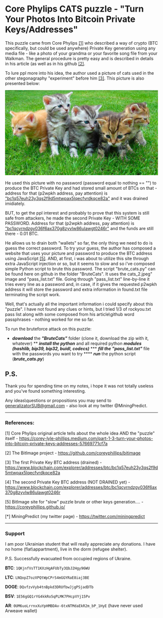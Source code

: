# Core Phylips CATS puzzle - "Turn Your Photos Into Bitcoin Private Keys/Addresses"

This puzzle came from Core Phylips [[1]](https://corey-lyle-phillips.medium.com/part-1-3-turn-your-photos-into-bitcoin-private-keys-addresses-57669771cf7a) who described a way of crypto (BTC specifically, but could be used anywhere) Private Key generation using any media file - like a photo of your grandma or your favorite song file from your Walkman. The general procedure is pretty easy and is described in details in his article (as well as in his github [[2]](https://github.com/coreyphillips/bitimage).

To lure ppl more into his idea, the author used a picture of cats used in the other stegonagraphy "experiment" before him [[3]](https://twitter.com/aantonop/status/603701870482300928). This picture is also presented below:

![Core Phylips CATS](https://github.com/HomelessPhD/CorePhylips_CATS/blob/0326d559cdb1e46c3a3720876091f71a8913c603/BruteCats/cats_2.jpeg)

He used this picture with no password (password equal to nothing == "") to produce the BTC Private Key and had stored small amount of BTCs on that - address for that (p2wpkh address, pay attention) is ["bc1q57euh23y3qs2f9d5mtwpax5lqecfvrdkqce82a"](https://www.blockchain.com/explorer/addresses/btc/bc1q57euh23y3qs2f9d5mtwpax5lqecfvrdkqce82a) and it was drained imidiately. 

BUT, to get the ppl interest and probably to prove that this system is still safe from attackers, he made the second Private Key - WITH SOME PASSWORD. Address for that (p2wpkh address, pay attention) is ["bc1qcyrndzgy036f6ax370g8zyvlw86ulawgt0246r"](https://www.blockchain.com/explorer/addresses/btc/bc1qcyrndzgy036f6ax370g8zyvlw86ulawgt0246r) and the funds are still there - 0.01 BTC.

He allows us to drain both "wallets" so far, the only thing we need to do is guess the correct password. To try your guess, the author has composed a website that uses your picture and password to produce the BTC address using JavaScript [[5]](https://coreyphillips.github.io/). AND, at first, i was about to utilize this site through extra JavaScript injection or so, but it seems to slow and so i've composed simple Python script to brute this password. The script "brute_cats.py" can be found here on github in the folder "BruteCats". It uses the cats_2.jpeg" image and "pass_list.txt" file. Going through "pass_list.txt" line-by-line it tries every line as a password and, in case, if it gives the requested p2wpkh address it will store the password and extra information in found.txt file terminating the script work.

Well, that's actually all the important information i could specify about this "puzzle". I have not found any clues or hints, but I tried 1/3 of rockyou.txt pass list along with some composed from his article\github word passphrases - nothing worked for me so far.

To run the bruteforce attack on this puzzle:

*    ***download*** the ***"BruteCats"*** folder (clone it, download the zip with it, whatever)
**   ***install the python*** and all required python ***modules (hashlib, bip39, bip32, buidl, codecs)***
***  ***fill the "pass_list.txt"*** file with the passwords you want to try
**** ***run*** the python script (***brute_cats.py***)


## P.S.

Thank you for spending time on my notes, i hope it was not totally useless and you've found something interesting. 

Any ideas\questions or propositions you may send to generalizatorSUB@gmail.com - also look at my twitter @MiningPredict.

-------------------------------------------------------------------------
### References:

[1] Core Phylips original article tells about the whole idea AND the "puzzle" itself - https://corey-lyle-phillips.medium.com/part-1-3-turn-your-photos-into-bitcoin-private-keys-addresses-57669771cf7a

[2] The BitImage project - https://github.com/coreyphillips/bitimage

[3] The first Private Key BTC address (drained) - https://www.blockchain.com/explorer/addresses/btc/bc1q57euh23y3qs2f9d5mtwpax5lqecfvrdkqce82a

[4] The second Private Key BTC address (NOT DRAINED yet) - https://www.blockchain.com/explorer/addresses/btc/bc1qcyrndzgy036f6ax370g8zyvlw86ulawgt0246r

[5] BitImage site for "slow" puzzle brute or other keys generation.... - https://coreyphillips.github.io/

[*] MiningPredict (my twitter page) - https://twitter.com/miningpredict



-------------------------------------------------------------------------
### Support
I am poor Ukrainian student that will really appreciate any donations.
I have no home (flat\appartment), live in the dorm (refugee shelter).
 
P.S. Successfully evacuated from occupied regions of Ukraine.

**BTC**:  `1QKjnfVsTT1KXzHgAFUbTy3QbJ2Hgy96WU`

**LTC**:  `LNQopZ7ozXPQtWpCPrS4mGGYRaE8iaj3BE`

**DOGE**: `DQvfzvVyb4tnBpkd3DRUfbwJjgPSjadDTb`

 **BSV**: `1E56gGQ1rYG4kkRo5qPLMK7PHcpVYj15Pv`

**AR**: `0UM6uoLrrnxXuYpHMBDAv-6txNTMdaEkR2m_bP_1HyE`
(have never used Arweave wallet)
